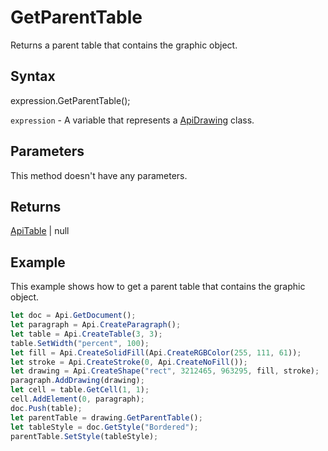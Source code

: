 # GetParentTable

Returns a parent table that contains the graphic object.

## Syntax

expression.GetParentTable();

`expression` - A variable that represents a [ApiDrawing](../ApiDrawing.md) class.

## Parameters

This method doesn't have any parameters.

## Returns

[ApiTable](../../ApiTable/ApiTable.md) | null

## Example

This example shows how to get a parent table that contains the graphic object.

```javascript
let doc = Api.GetDocument();
let paragraph = Api.CreateParagraph();
let table = Api.CreateTable(3, 3);
table.SetWidth("percent", 100);
let fill = Api.CreateSolidFill(Api.CreateRGBColor(255, 111, 61));
let stroke = Api.CreateStroke(0, Api.CreateNoFill());
let drawing = Api.CreateShape("rect", 3212465, 963295, fill, stroke);
paragraph.AddDrawing(drawing);
let cell = table.GetCell(1, 1);
cell.AddElement(0, paragraph);
doc.Push(table);
let parentTable = drawing.GetParentTable();
let tableStyle = doc.GetStyle("Bordered");
parentTable.SetStyle(tableStyle);
```
